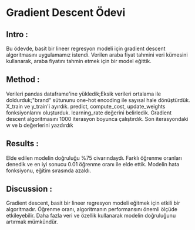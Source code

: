 # Gradient Descent Ödevi
## Intro :
Bu ödevde, basit bir lineer regresyon modeli için gradient descent algoritmasını uygulamamız istendi. Verilen araba fiyat tahmini veri kümesini kullanarak, araba fiyatını tahmin etmek için bir model eğittik.
## Method :
Verileri pandas dataframe'ine yükledik;Eksik verileri ortalama ile doldurduk;"brand" sütununu one-hot encoding ile sayısal hale dönüştürdük. X_train ve y_train'i ayırdık. predict, compute_cost, update_weights fonksiyonlarını oluşturduk. learning_rate değerini belirledik. Gradient descent algoritmasını 1000 iterasyon boyunca çalıştırdık. Son iterasyondaki w ve b değerlerini yazdırdık
## Results :
Elde edilen modelin doğruluğu %75 civarındaydı.
Farklı öğrenme oranları denedik ve en iyi sonucu 0.01 öğrenme oranı ile elde ettik.
Modelin hata fonksiyonu, eğitim sırasında azaldı.
## Discussion :
Gradient descent, basit bir lineer regresyon modeli eğitmek için etkili bir algoritmadır.
Öğrenme oranı, algoritmanın performansını önemli ölçüde etkileyebilir.
Daha fazla veri ve özellik kullanarak modelin doğruluğunu artırmak mümkündür.
